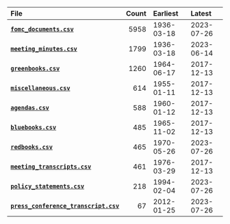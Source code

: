 | File                                                                    |   Count | Earliest   | Latest     |
|:------------------------------------------------------------------------|--------:|:-----------|:-----------|
| [**`fomc_documents.csv`**](fomc_documents.md)                           |    5958 | 1936-03-18 | 2023-07-26 |
| [**`meeting_minutes.csv`**](meeting_minutes.md)                         |    1799 | 1936-03-18 | 2023-06-14 |
| [**`greenbooks.csv`**](greenbooks.md)                                   |    1260 | 1964-06-17 | 2017-12-13 |
| [**`miscellaneous.csv`**](miscellaneous.md)                             |     614 | 1955-01-11 | 2017-12-13 |
| [**`agendas.csv`**](agendas.md)                                         |     588 | 1960-01-12 | 2017-12-13 |
| [**`bluebooks.csv`**](bluebooks.md)                                     |     485 | 1965-11-02 | 2017-12-13 |
| [**`redbooks.csv`**](redbooks.md)                                       |     465 | 1970-05-26 | 2023-07-26 |
| [**`meeting_transcripts.csv`**](meeting_transcripts.md)                 |     461 | 1976-03-29 | 2017-12-13 |
| [**`policy_statements.csv`**](policy_statements.md)                     |     218 | 1994-02-04 | 2023-07-26 |
| [**`press_conference_transcript.csv`**](press_conference_transcript.md) |      67 | 2012-01-25 | 2023-07-26 |